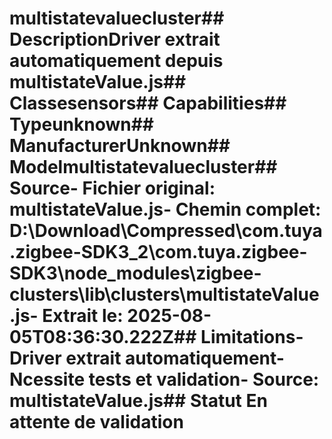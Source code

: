 # multistatevaluecluster##  DescriptionDriver extrait automatiquement depuis multistateValue.js##  Classesensors##  Capabilities##  Typeunknown##  ManufacturerUnknown##  Modelmultistatevaluecluster##  Source- **Fichier original**: multistateValue.js- **Chemin complet**: D:\Download\Compressed\com.tuya.zigbee-SDK3_2\com.tuya.zigbee-SDK3\node_modules\zigbee-clusters\lib\clusters\multistateValue.js- **Extrait le**: 2025-08-05T08:36:30.222Z##  Limitations- Driver extrait automatiquement- Ncessite tests et validation- Source: multistateValue.js##  Statut En attente de validation